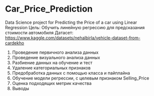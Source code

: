 # Car_Price_Prediction
  Data Science project for Predicting the Price of a car using Linear Regression
  Цель: Обучить линейную регрессию для предсказания стоимости автомобиля
  Датасет: https://www.kaggle.com/datasets/nehalbirla/vehicle-dataset-from-cardekho
1) Проведение первичного анализа данных
2) Проведение визуального анализа данных
3) Разбиение данных на обучение и тест
4) Удаление категориальных признаков
5) Предобработка данных с помощью класса и пайплайна
6) Обучение модели регрессии, с целевым признаком Selling_Price
7) Оценка подходящих метрик качества
8) Выводы
